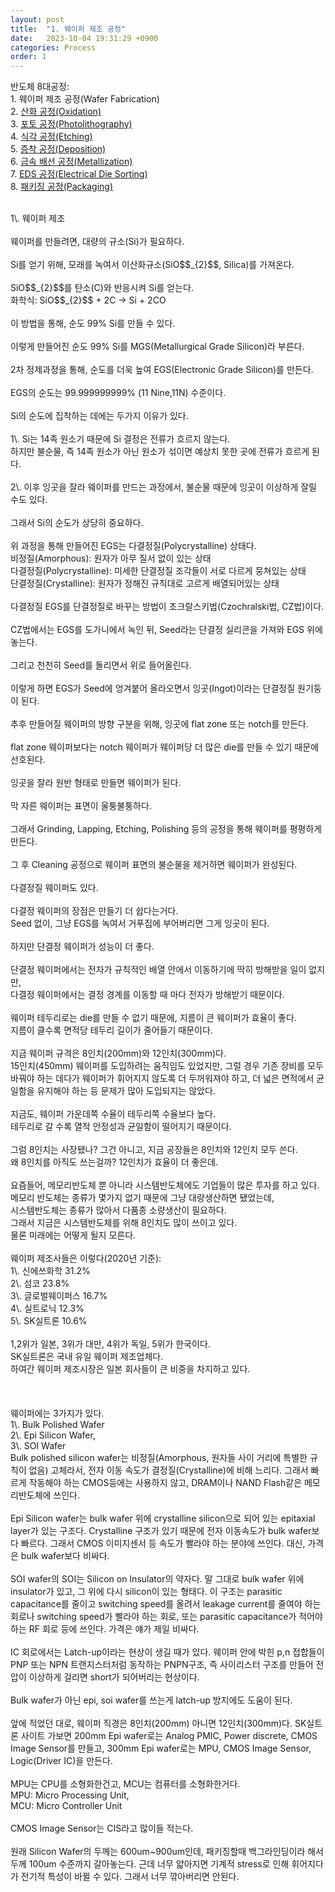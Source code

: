 ```yaml
---
layout: post
title:  "1. 웨이퍼 제조 공정"
date:   2023-10-04 19:31:29 +0900
categories: Process
order: 1
---
```


반도체 8대공정:<br>
1\. 웨이퍼 제조 공정(Wafer Fabrication)<br>
2\. <a href="https://sparkrf.github.io/process/2023/10/04/Process-2.html" target="_blank">산화 공정(Oxidation)</a><br>
3\. <a href="https://sparkrf.github.io/process/2023/10/04/Process-3.html" target="_blank">포토 공정(Photolithography)</a><br>
4\. <a href="https://sparkrf.github.io/process/2023/10/04/Process-4.html" target="_blank">식각 공정(Etching)</a><br>
5\. <a href="https://sparkrf.github.io/process/2023/10/04/Process-5.html" target="_blank">증착 공정(Deposition)</a><br>
6\. <a href="https://sparkrf.github.io/process/2023/10/04/Process-6.html" target="_blank">금속 배선 공정(Metallization)</a><br>
7\. <a href="https://sparkrf.github.io/process/2023/10/04/Process-7.html" target="_blank">EDS 공정(Electrical Die Sorting)</a><br>
8\. <a href="https://sparkrf.github.io/process/2023/10/04/Process-8.html" target="_blank">패키징 공정(Packaging)</a><br>

<br>
1\. 웨이퍼 제조<br>
<br>
웨이퍼를 만들려면, 대량의 규소(Si)가 필요하다.<br>
<br>
Si를 얻기 위해, 모래를 녹여서 이산화규소(SiO$$_{2}$$, Silica)를 가져온다.<br>
<br>
SiO$$_{2}$$를 탄소(C)와 반응시켜 Si를 얻는다.<br>
화학식: SiO$$_{2}$$ + 2C -> Si + 2CO<br>
<br>
이 방법을 통해, 순도 99% Si를 만들 수 있다.<br>
<br>
이렇게 만들어진 순도 99% Si를 MGS(Metallurgical Grade Silicon)라 부른다.<br>
<br>
2차 정제과정을 통해, 순도를 더욱 높여 EGS(Electronic Grade Silicon)를 만든다.<br>
<br>
EGS의 순도는 99.999999999% (11 Nine,11N) 수준이다.<br>
<br>
Si의 순도에 집착하는 데에는 두가지 이유가 있다.<br>
<br>
1\. Si는 14족 원소기 때문에 Si 결정은 전류가 흐르지 않는다.<br>
하지만 불순물, 즉 14족 원소가 아닌 원소가 섞이면 예상치 못한 곳에 전류가 흐르게 된다.<br>
<br>
2\. 이후 잉곳을 잘라 웨이퍼를 만드는 과정에서, 불순물 때문에 잉곳이 이상하게 잘릴 수도 있다.<br>
<br>
그래서 Si의 순도가 상당히 중요하다.<br>
<br>
위 과정을 통해 만들어진 EGS는 다결정질(Polycrystalline) 상태다.
<br>
비정질(Amorphous): 원자가 아무 질서 없이 있는 상태<br>
다결정질(Polycrystalline): 미세한 단결정질 조각들이 서로 다르게 뭉쳐있는 상태<br>
단결정질(Crystalline): 원자가 정해진 규칙대로 고르게 배열되어있는 상태<br>
<br>
다결정질 EGS를 단결정질로 바꾸는 방법이 초크랄스키법(Czochralski법, CZ법)이다.<br>
<br>
CZ법에서는 EGS를 도가니에서 녹인 뒤, Seed라는 단결정 실리콘을 가져와 EGS 위에 놓는다.<br>
<br>
그리고 천천히 Seed를 돌리면서 위로 들어올린다.<br>
<br>
이렇게 하면 EGS가 Seed에 엉겨붙어 올라오면서 잉곳(Ingot)이라는 단결정질 원기둥이 된다.<br>
<br>
추후 만들어질 웨이퍼의 방향 구분을 위해, 잉곳에 flat zone 또는 notch를 만든다.<br>
<br>
flat zone 웨이퍼보다는 notch 웨이퍼가 웨이퍼당 더 많은 die를 만들 수 있기 때문에 선호된다.<br>
<br>
잉곳을 잘라 원반 형태로 만들면 웨이퍼가 된다.<br>
<br>
막 자른 웨이퍼는 표면이 울퉁불퉁하다.<br>
<br>
그래서 Grinding, Lapping, Etching, Polishing 등의 공정을 통해 웨이퍼를 평평하게 만든다.<br>
<br>
그 후 Cleaning 공정으로 웨이퍼 표면의 불순물을 제거하면 웨이퍼가 완성된다.<br>
<br>
다결정질 웨이퍼도 있다.<br>
<br>
다결정 웨이퍼의 장점은 만들기 더 쉽다는거다.<br>
Seed 없이, 그냥 EGS를 녹여서 거푸집에 부어버리면 그게 잉곳이 된다.<br>
<br>
하지만 단결정 웨이퍼가 성능이 더 좋다.<br>
<br>
단결정 웨이퍼에서는 전자가 규칙적인 배열 안에서 이동하기에 딱히 방해받을 일이 없지만,<br>
다결정 웨이퍼에서는 결정 경계를 이동할 때 마다 전자가 방해받기 때문이다.<br>
<br>
웨이퍼 테두리로는 die를 만들 수 없기 때문에, 지름이 큰 웨이퍼가 효율이 좋다.<br>
지름이 클수록 면적당 테두리 길이가 줄어들기 때문이다.<br>
<br>
지금 웨이퍼 규격은 8인치(200mm)와 12인치(300mm)다.<br>
15인치(450mm) 웨이퍼를 도입하려는 움직임도 있었지만, 그럴 경우 기존 장비를 모두 바꿔야 하는 데다가 웨이퍼가 휘어지지 않도록 더 두꺼워져야 하고, 더 넓은 면적에서 균일함을 유지해야 하는 등 문제가 많아 도입되지는 않았다.<br>
<br>
지금도, 웨이퍼 가운데쪽 수율이 테두리쪽 수율보다 높다.<br>
테두리로 갈 수록 열적 안정성과 균일함이 떨어지기 때문이다.<br>
<br>
그럼 8인치는 사장됐나? 그건 아니고, 지금 공장들은 8인치와 12인치 모두 쓴다.<br>
왜 8인치를 아직도 쓰는걸까? 12인치가 효율이 더 좋은데.<br>
<br>
요즘들어, 메모리반도체 뿐 아니라 시스템반도체에도 기업들이 많은 투자를 하고 있다.<br>
메모리 반도체는 종류가 몇가지 없기 때문에 그냥 대량생산하면 됐었는데,<br>
시스템반도체는 종류가 많아서 다품종 소량생산이 필요하다.<br>
그래서 지금은 시스템반도체를 위해 8인치도 많이 쓰이고 있다.<br>
물론 미래에는 어떻게 될지 모른다.<br>
<br>
웨이퍼 제조사들은 이렇다(2020년 기준):<br>
1\. 신에쓰화학 31.2%<br>
2\. 섬코 23.8%<br>
3\. 글로벌웨이퍼스 16.7%<br>
4\. 실트로닉 12.3%<br>
5\. SK실트론 10.6%<br>
<br>
1,2위가 일본, 3위가 대만, 4위가 독일, 5위가 한국이다.<br>
SK실트론은 국내 유일 웨이퍼 제조업체다.<br>
하여간 웨이퍼 제조시장은 일본 회사들이 큰 비중을 차지하고 있다.<br>
<br>
<br>
<br>
웨이퍼에는 3가지가 있다.<br>
1\. Bulk Polished Wafer<br>
2\. Epi Silicon Wafer,<br>
3\. SOI Wafer<br>
Bulk polished silicon wafer는 비정질(Amorphous, 원자들 사이 거리에 특별한 규칙이 없음) 고체라서, 전자 이동 속도가 결정질(Crystalline)에 비해 느리다. 그래서 빠르게 작동해야 하는 CMOS등에는 사용하지 않고, DRAM이나 NAND Flash같은 메모리반도체에 쓰인다.<br>
<br>
Epi Silicon wafer는 bulk wafer 위에 crystalline silicon으로 되어 있는 epitaxial layer가 있는 구조다. Crystalline 구조가 있기 때문에 전자 이동속도가 bulk wafer보다 빠르다. 그래서 CMOS 이미지센서 등 속도가 빨라야 하는 분야에 쓰인다. 대신, 가격은 bulk wafer보다 비싸다.<br>
<br>
SOI wafer의 SOI는 Silicon on Insulator의 약자다. 말 그대로 bulk wafer 위에 insulator가 있고, 그 위에 다시 silicon이 있는 형태다. 이 구조는 parasitic capacitance를 줄이고 switching speed를 올려서 leakage current를 줄여야 하는 회로나 switching speed가 빨라야 하는 회로, 또는 parasitic capacitance가 적어야 하는 RF 회로 등에 쓰인다. 가격은 얘가 제일 비싸다.<br>
<br>
IC 회로에서는 Latch-up이라는 현상이 생길 때가 있다. 웨이퍼 안에 박힌 p,n 접합들이 PNP 또는 NPN 트랜지스터처럼 동작하는 PNPN구조, 즉 사이리스터 구조를 만들어 전압이 이상하게 걸리면 short가 되어버리는 현상이다.<br>
<br>
Bulk wafer가 아닌 epi, soi wafer를 쓰는게 latch-up 방지에도 도움이 된다.<br>
<br>
앞에 적었던 대로, 웨이퍼 직경은 8인치(200mm) 아니면 12인치(300mm)다. SK실트론 사이트 가보면 200mm Epi wafer로는 Analog PMIC, Power discrete, CMOS Image Sensor를 만들고, 300mm Epi wafer로는 MPU, CMOS Image Sensor, Logic(Driver IC)을 만든다.<br>
<br>
MPU는 CPU를 소형화한건고, MCU는 컴퓨터를 소형화한거다.<br>
MPU: Micro Processing Unit,<br>
MCU: Micro Controller Unit<br>
<br>
CMOS Image Sensor는 CIS라고 많이들 적는다.<br>
<br>
원래 Silicon Wafer의 두께는 600um~900um인데, 패키징할때 백그라인딩이라 해서 두께 100um 수준까지 갈아놓는다. 근데 너무 얇아지면 기계적 stress로 인해 휘어지다가 전기적 특성이 바뀔 수 있다. 그래서 너무 깎아버리면 안된다.<br>
